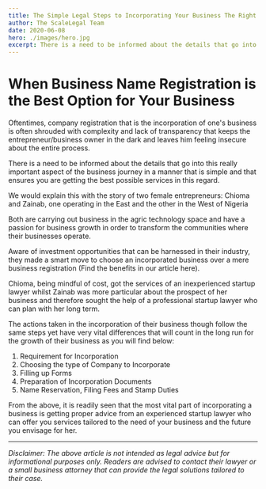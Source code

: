 ```yaml
---
title: The Simple Legal Steps to Incorporating Your Business The Right Way
author: The ScaleLegal Team
date: 2020-06-08
hero: ./images/hero.jpg
excerpt: There is a need to be informed about the details that go into this really important aspect of the business journey in a manner that is simple and that ensures you are getting the best possible services in this regard.
---
```


# When Business Name Registration is the Best Option for Your Business

Oftentimes, company registration that is the incorporation of one's business is often shrouded with complexity and lack of transparency that keeps the entrepreneur/business owner in the dark and leaves him feeling insecure about the entire process.

There is a need to be informed about the details that go into this really important aspect of the business journey in a manner that is simple and that ensures you are getting the best possible services in this regard.

We would explain this with the story of two female entrepreneurs: Chioma and Zainab, one operating in the East and the other in the West of Nigeria

Both are carrying out business in the agric technology space and have a passion for business growth in order to transform the communities where their businesses operate.

Aware of investment opportunities that can be harnessed in their industry, they made a smart move to choose an incorporated business over a mere business registration (Find the benefits in our article here).

Chioma, being mindful of cost, got the services of an inexperienced startup lawyer whilst Zainab was more particular about the prospect of her business and therefore sought the help of a professional startup lawyer who can plan with her long term.

The actions taken in the incorporation of their business though follow the same steps yet have very vital differences that will count in the long run for the growth of their business as you will find below:

1. Requirement for Incorporation
2. Choosing the type of Company to Incorporate
3. Filling up Forms
4. Preparation of Incorporation Documents
5. Name Reservation, Filing Fees and Stamp Duties

From the above, it is readily seen that the most vital part of incorporating a business is getting proper advice from an experienced startup lawyer who can offer you services tailored to the need of your business and the future you envisage for her.

---

_Disclaimer: The above article is not intended as legal advice but for informational purposes only. Readers are advised to contact their lawyer or a small business attorney that can provide the legal solutions tailored to their case._
